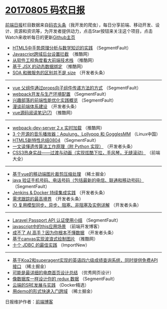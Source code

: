 # [20170805 码农日报](https://toutiao.qdkfweb.cn/date/2017/08/05)

[前端日报](https://qdkfweb.cn/c/news)栏目数据来自[码农头条](https://toutiao.qdkfweb.cn/)（我开发的爬虫），每日分享前端、移动开发、设计、资源和资讯等，为开发者提供动力，点击Star按钮来关注这个项目，点击Watch来收听每日的更新[Github主页](https://github.com/kujian/frontendDaily)
* [HTML5中手势原理分析与数学知识的实践](https://toutiao.qdkfweb.cn/46737.html) （SegmentFault）
* [Javascript跨域后台设置拦截](https://toutiao.qdkfweb.cn/46753.html) （推酷网）
* [从软件工程角度看大前端技术栈](https://toutiao.qdkfweb.cn/46752.html) （推酷网）
* [基于 JSX 的动态数据绑定](https://toutiao.qdkfweb.cn/46751.html) （推酷网）
* [SOA 和微服务的区别并不是 size](https://toutiao.qdkfweb.cn/46790.html) （开发者头条）

***
* [vue 父组件通过props向子组件传递方法的方式](https://toutiao.qdkfweb.cn/46741.html) （SegmentFault）
* [webpack开发与生产环境配置](https://toutiao.qdkfweb.cn/46742.html) （SegmentFault）
* [兴趣部落的前端性能优化实践概览](https://toutiao.qdkfweb.cn/46732.html) （SegmentFault）
* [漫谈前端体系建设](https://toutiao.qdkfweb.cn/46789.html) （开发者头条）
* [vue源码阅读笔记(7)](https://toutiao.qdkfweb.cn/46749.html) （推酷网）

***
* [webpack-dev-server 2.x 实时加载](https://toutiao.qdkfweb.cn/46750.html) （推酷网）
* [3 个开源的音乐播放器：Aqulung、Lollypop 和 GogglesMM](https://toutiao.qdkfweb.cn/46815.html) （Linux中国）
* [HTML5新特性总结0804](https://toutiao.qdkfweb.cn/46730.html) （SegmentFault）
* [一文读懂遗传算法工作原理（附 Python 实现）](https://toutiao.qdkfweb.cn/46793.html) （开发者头条）
* [CSS3热身实战——过渡与动画（实现炫酷下拉，手风琴，无缝滚动）](https://toutiao.qdkfweb.cn/46818.html) （前端大全）

***
* [基于vue的移动端图片裁剪压缩处理](https://toutiao.qdkfweb.cn/46761.html) （稀土掘金）
* [java 验证手机号码、电话号码（包括最新的电信、联通和移动号码）](https://toutiao.qdkfweb.cn/46733.html) （SegmentFault）
* [Jenkins &amp; Docker 持续集成实践](https://toutiao.qdkfweb.cn/46784.html) （开发者头条）
* [需求跟踪的最高境界](https://toutiao.qdkfweb.cn/46795.html) （开发者头条）
* [IO 复用模型同步、异步、阻塞、非阻塞及实例详解](https://toutiao.qdkfweb.cn/46785.html) （开发者头条）

***
* [Laravel Passport API 认证使用小结](https://toutiao.qdkfweb.cn/46747.html) （SegmentFault）
* [javascript中的this应用场景](https://toutiao.qdkfweb.cn/46824.html) （前端开发博客）
* [成不了 AI 高手？因为你根本不懂数据](https://toutiao.qdkfweb.cn/46788.html) （开发者头条）
* [基于canvas实现波浪式绘制图片](https://toutiao.qdkfweb.cn/46748.html) （推酷网）
* [十个 JDBC 的最佳实践](https://toutiao.qdkfweb.cn/46813.html) （ImportNew）

***
* [基于Koa2和superagent实现的英语四六级成绩查询系统，同时提供免费API接口](https://toutiao.qdkfweb.cn/46766.html) （稀土掘金）
* [可能是最详细的电商首页设计总结](https://toutiao.qdkfweb.cn/46825.html) （优秀网页设计）
* [像数据库一样设计你的 redux 数据](https://toutiao.qdkfweb.cn/46738.html) （SegmentFault）
* [云端的SRE发展与实践](https://toutiao.qdkfweb.cn/46814.html) （Docker精选）
* [用demo的形式快速入门跨域](https://toutiao.qdkfweb.cn/46767.html) （稀土掘金）

日报维护作者：[前端博客](https://qdkfweb.cn/) 